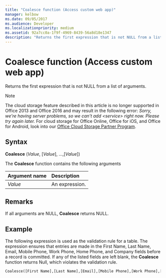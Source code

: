 ```yaml
---
title: "Coalesce function (Access custom web app)" 
manager: kelbow
ms.date: 09/05/2017
ms.audience: Developer 
ms.localizationpriority: medium
ms.assetid: 92a7cc0a-1f9f-4969-8439-56a8d18e1347
description: "Returns the first expression that is not NULL from a list of arguments."
---
```


# Coalesce function (Access custom web app)

Returns the first expression that is not NULL from a list of arguments.
  
> [!NOTE]
> The cloud storage feature described in this article is no longer supported in Office 2013 and Office 2016 and may result in the following error:
> *Sorry, we're having server problems, so we can't add \<service\> right now. Please try again later.*
> For cloud storage for Office Online, Office for iOS, and Office for Android, look into our [Office Cloud Storage Partner Program](/microsoft-365/cloud-storage-partner-program/online/overview).
  
## Syntax

**Coalesce** (*Value*, [*Value*], …,[*Value*])
  
The **Coalesce** function contains the following arguments
  
|**Argument name**|**Description**|
|:-----|:-----|
| *Value*  <br/> |An expression. |

## Remarks

If all arguments are NULL, **Coalesce** returns NULL.
  
## Example

The following expression is used as the validation rule for a table. The expression ensures that entries are made in the First Name, Last Name, Email, Mobile Phone, Work Phone, Home Phone, and Company fields before a record is committed. If any of the listed fields are left blank, the **Coalesce** function returns Null, which violates the validation rule.
  
```vb
Coalesce([First Name],[Last Name],[Email],[Mobile Phone],[Work Phone],[Home Phone],[Company]) Is Not Null
```
